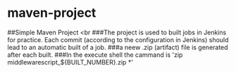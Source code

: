 # maven-project

##Simple Maven Project
<br
###The project is used to built jobs in Jenkins for practice. Each commit (according to the configuration in Jenkins) should lead to an automatic built of a job.
###a neew .zip (artifact) file is generated after each built.
###In the execute shell the cammand is 'zip middlewarescript_${BUILT_NUMBER}.zip *'
